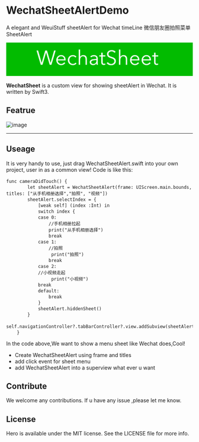 # WechatSheetAlertDemo
A elegant and WeuiStuff  sheetAlert for Wechat timeLine   微信朋友圈拍照菜单SheetAlert

![image](https://github.com/sishenyihuba/WechatSheetAlertDemo/blob/master/Images/WechatSheet.png)

**WechatSheet** is a custom view for showing sheetAlert in Wechat. It is written by Swift3.

## Featrue
![image](https://github.com/sishenyihuba/WechatSheetAlertDemo/blob/master/Images/WechatSheet.gif)
***
## Useage
It is very handy to use, just drag WechatSheetAlert.swift into your own project, user in as a common view! Code is like this:
```
func cameraDidTouch() {
        let sheetAlert = WechatSheetAlert(frame: UIScreen.main.bounds, titles: ["从手机相册选择","拍照", "视频"])
        sheetAlert.selectIndex = {
            [weak self] (index :Int) in
            switch index {
            case 0:
                //手机相册拉起
                print("从手机相册选择")
                break
            case 1:
                //拍照
                 print("拍照")
                break
            case 2:
            //小视频走起
                 print("小视频")
            break
            default:
                break
            }
            sheetAlert.hiddenSheet()
        }
        self.navigationController?.tabBarController?.view.addSubview(sheetAlert)
    }
```
 In the code above,We want to show a menu sheet like Wechat does,Cool!
- Create WechatSheetAlert using frame and titles
- add click event for sheet menu
- add WechatSheetAlert into a superview what ever u want
 
## Contribute
We welcome any contributions. If u have any issue ,please let me know.
 
## License
Hero is available under the MIT license. See the LICENSE file for more info.

